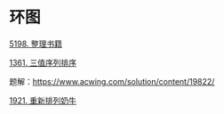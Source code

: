 # 环图

[5198. 整理书籍](https://www.acwing.com/problem/content/description/5201/)

[1361. 三值序列排序](https://www.acwing.com/problem/content/1363/)

题解：https://www.acwing.com/solution/content/19822/


[1921. 重新排列奶牛](https://www.acwing.com/problem/content/description/1923/)






